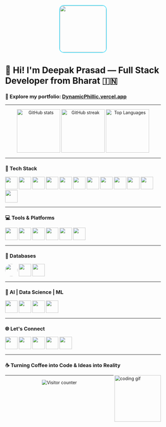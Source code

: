<div align="center">
  <img height="150" src="https://ik.imagekit.io/sdm2vyawn77777/Logo/image(1).png?updatedAt=1751732344796" style=" border-radius: 15px;border:2px solid #58e1fc;" />
</div>

# 👋 Hi! I'm Deepak Prasad — Full Stack Developer from Bharat 🇮🇳

### 🚀 Explore my portfolio: [DynamicPhillic.vercel.app](https://DynamicPhillic.vercel.app)

---

<div align="center">
  <img src="https://github-readme-stats-brown-tau-72.vercel.app/api?username=Divine-P-77777&show_icons=true&include_all_commits=true&theme=dracula" height="140" style="max-width: 100%;" alt="GitHub stats" />
  <img src="https://streak-stats.demolab.com?user=Divine-P-77777&theme=dracula&hide_border=false" height="140" style="max-width: 100%;" alt="GitHub streak" />
  <img src="https://github-readme-stats-brown-tau-72.vercel.app/api/top-langs/?username=Divine-P-77777&layout=compact&langs_count=5&theme=dark" height="140" style="max-width: 100%;" alt="Top Languages" />
</div>

---

### 🧠 Tech Stack

<div align="left">


  <img src="https://ik.imagekit.io/sdm2vyawn77777/Logo/image(2).png?updatedAt=1751732343921" height="40" style="max-width: 100%;" />

  <img src="https://ik.imagekit.io/sdm2vyawn77777/Logo/image.png?updatedAt=1751732344724" height="40" style="max-width: 100%;" />
  

  <img src="https://ik.imagekit.io/sdm2vyawn77777/Logo/image(3).png?updatedAt=1751732344388" height="40" style="max-width: 100%;" />

  <img src="https://ik.imagekit.io/sdm2vyawn77777/Logo/image(12).png?updatedAt=1751732348672" height="40" style="max-width: 100%;" />

  <img src="https://skillicons.dev/icons?i=express" height="40" style="max-width: 100%;" />

  <img src="https://ik.imagekit.io/sdm2vyawn77777/Logo/image(11).png?updatedAt=1751732347055" height="40" style="max-width: 100%;" />

  <img src="https://skillicons.dev/icons?i=redux" height="40" style="max-width: 100%;" />

  <img src="https://ik.imagekit.io/sdm2vyawn77777/Logo/image(10).png?updatedAt=1751732347271" height="40" style="max-width: 100%;" />

  <img src="https://skillicons.dev/icons?i=tailwind" height="40" style="max-width: 100%;" />

  <img src="https://skillicons.dev/icons?i=vite" height="40" style="max-width: 100%;" />

  <img src="https://ik.imagekit.io/sdm2vyawn77777/Logo/image(9).png?updatedAt=1751732344389" height="40" style="max-width: 100%;" />

  <img src="https://cdn.jsdelivr.net/gh/devicons/devicon/icons/python/python-original.svg" height="40" style="max-width: 100%;" />


</div>

---

### 💻 Tools & Platforms

<div align="left">
  <img src="https://skillicons.dev/icons?i=github" height="40" style="max-width: 100%;" />

  <img src="https://ik.imagekit.io/sdm2vyawn77777/Logo/image(4).png?updatedAt=1751732344425" height="40" style="max-width: 100%;" />

  <img src="https://img.shields.io/badge/Postman-FF6C37?logo=postman&logoColor=black&style=for-the-badge" height="40" style="max-width: 100%;" />

  <img src="https://skillicons.dev/icons?i=supabase" height="40" style="max-width: 100%;" />

  <img src="https://skillicons.dev/icons?i=vercel" height="40" style="max-width: 100%;" />

  <img src="https://img.shields.io/badge/Canva-00C4CC?logo=canva&logoColor=black&style=for-the-badge" height="40" style="max-width: 100%;" />
</div>

---

### 🧩 Databases

<div align="left">
  <img src="https://ik.imagekit.io/sdm2vyawn77777/Logo/image(5).png?updatedAt=1751732344327" height="40" style="max-width: 100%;border-radius:50px" />

  <img src="https://ik.imagekit.io/sdm2vyawn77777/Logo/image(6).png?updatedAt=1751732343847" height="40" style="max-width: 100%;" />

  <img src="https://ik.imagekit.io/sdm2vyawn77777/Logo/image(7).png?updatedAt=1751732344409" height="40" style="max-width: 100%;" />
</div>

---

### 🤖 AI | Data Science | ML

<div align="left">


  <img src="https://ik.imagekit.io/sdm2vyawn77777/Logo/image(8).png?updatedAt=1751732344838" height="40" style="max-width: 100%;" />

  <img src="https://img.shields.io/badge/pandas-150458?logo=pandas&logoColor=white&style=for-the-badge" height="40" style="max-width: 100%;" />

  <img src="https://img.shields.io/badge/Kaggle-20BEFF?logo=kaggle&logoColor=black&style=for-the-badge" height="40" style="max-width: 100%;" />

  <img src="https://skillicons.dev/icons?i=tensorflow" height="40" style="max-width: 100%;" />
</div>

---

### 🌐 Let's Connect

<div align="left">
  <a href="mailto:dynamicphillic77777@gmail.com" target="_blank"><img src="https://raw.githubusercontent.com/maurodesouza/profile-readme-generator/master/src/assets/icons/social/gmail/default.svg" width="40" /></a>
  <a href="https://www.linkedin.com/in/deepak-prasad-799128259/" target="_blank"><img src="https://raw.githubusercontent.com/maurodesouza/profile-readme-generator/master/src/assets/icons/social/linkedin/default.svg" width="40" /></a>
  <a href="https://x.com/CollabDynPhilic" target="_blank"><img src="https://raw.githubusercontent.com/maurodesouza/profile-readme-generator/master/src/assets/icons/social/twitter/default.svg" width="40" /></a>
  <a href="https://www.hackerrank.com/profile/dynamicphillic71" target="_blank"><img src="https://raw.githubusercontent.com/maurodesouza/profile-readme-generator/master/src/assets/icons/social/hackerrank/default.svg" width="40" /></a>
  <a href="mailto:dynamicphillic77777@gmail.com" target="_blank"><img src="https://raw.githubusercontent.com/maurodesouza/profile-readme-generator/master/src/assets/icons/social/microsoft-outlook/default.svg" width="40" /></a>
</div>




---

### ☕ Turning Coffee into Code & Ideas into Reality

<img align="right" height="150" style="max-width: 100%;" src="https://media3.giphy.com/media/XP8kV1sQnHF9AL30GE/200w.gif" alt="coding gif" />

---

<div align="center">
  <img src="https://profile-counter.glitch.me/Divine-P-77777/count.svg?start=181" alt="Visitor counter" />
</div>

